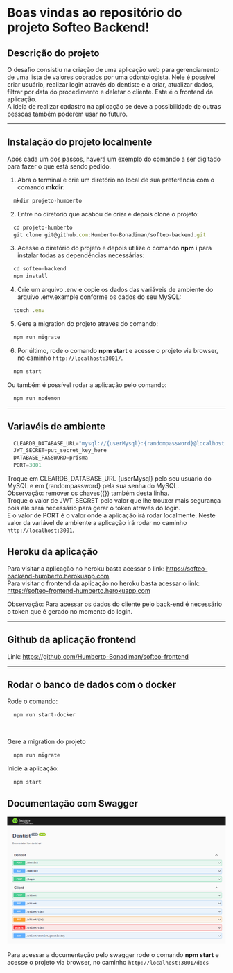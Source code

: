# Boas vindas ao repositório do projeto Softeo Backend!

## Descrição do projeto

O desafio consistiu na criação de uma aplicação web para gerenciamento de uma lista de valores cobrados por uma odontologista. Nele é possível criar usuário, realizar login através do dentiste e a criar, atualizar dados, filtrar por data do procedimento e deletar o cliente. Este é o frontend da aplicação.
<br/>
A ideia de realizar cadastro na aplicação se deve a possibilidade de outras pessoas também poderem usar no futuro.

---

## Instalação do projeto localmente

Após cada um dos passos, haverá um exemplo do comando a ser digitado para fazer o que está sendo pedido.

1. Abra o terminal e crie um diretório no local de sua preferência com o comando **mkdir**:
```javascript
  mkdir projeto-humberto
```

2. Entre no diretório que acabou de criar e depois clone o projeto:
```javascript
  cd projeto-humberto
  git clone git@github.com:Humberto-Bonadiman/softeo-backend.git
```

3. Acesse o diretório do projeto e depois utilize o comando **npm i** para instalar todas as dependências necessárias:
```javascript
  cd softeo-backend
  npm install
```

4. Crie um arquivo .env e copie os dados das variáveis de ambiente do arquivo .env.example conforme os dados do seu MySQL:
```javascript
  touch .env
```

5. Gere a migration do projeto através do comando:
```javascript
  npm run migrate
```

6. Por último, rode o comando **npm start** e acesse o projeto via browser, no caminho `http://localhost:3001/`.
```javascript
  npm start
```
Ou também é possível rodar a aplicação pelo comando:
```javascript
  npm run nodemon
```

---

## Variavéis de ambiente
```javascript
  CLEARDB_DATABASE_URL="mysql://{userMysql}:{randompassword}@localhost:3306/dentist_db?schema=public"
  JWT_SECRET=put_secret_key_here
  DATABASE_PASSWORD=prisma
  PORT=3001
```

Troque em CLEARDB_DATABASE_URL {userMysql} pelo seu usuário do MySQL e em {randompassword} pela sua senha do MySQL.
<br/>
Observação: remover os chaves({}) também desta linha.
<br/>
Troque o valor de JWT_SECRET pelo valor que lhe trouxer mais segurança pois ele será necessário para gerar o token através do login.
<br/>
E o valor de PORT é o valor onde a aplicação irá rodar localmente. Neste valor da variável de ambiente a aplicação irá rodar no caminho `http://localhost:3001`.


## Heroku da aplicação

Para visitar a aplicação no heroku basta acessar o link: https://softeo-backend-humberto.herokuapp.com
<br/>
Para visitar o frontend da aplicação no heroku basta acessar o link: https://softeo-frontend-humberto.herokuapp.com

Observação: Para acessar os dados do cliente pelo back-end é necessário o token que é gerado no momento do login.

---

## Github da aplicação frontend

Link: https://github.com/Humberto-Bonadiman/softeo-frontend

---

## Rodar o banco de dados com o docker

Rode o comando:
```javascript
  npm run start-docker
```
<br/>

Gere a migration do projeto
```javascript
  npm run migrate
```

Inicie a aplicação:
```javascript
  npm start
```

## Documentação com Swagger

![Documentação Swagger](images/swagger.png)

Para acessar a documentação pelo swagger rode o comando **npm start** e acesse o projeto via browser, no caminho `http://localhost:3001/docs`
